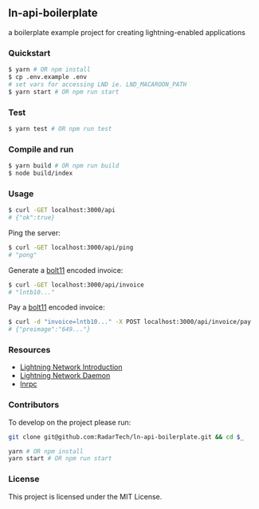## ln-api-boilerplate
a boilerplate example project for creating lightning-enabled applications

### Quickstart
```sh
$ yarn # OR npm install
$ cp .env.example .env
# set vars for accessing LND ie. LND_MACAROON_PATH
$ yarn start # OR npm run start
```

### Test
```sh
$ yarn test # OR npm run test
```

### Compile and run
```sh
$ yarn build # OR npm run build
$ node build/index
```

### Usage
```sh
$ curl -GET localhost:3000/api
# {"ok":true}
```

Ping the server:
```sh
$ curl -GET localhost:3000/api/ping
# "pong"
```

Generate a [bolt11](https://github.com/lightningnetwork/lightning-rfc/blob/master/11-payment-encoding.md) encoded invoice:
```sh
$ curl -GET localhost:3000/api/invoice
# "lntb10..."
```

Pay a [bolt11](https://github.com/lightningnetwork/lightning-rfc/blob/master/11-payment-encoding.md) encoded invoice: 
```sh
$ curl -d "invoice=lntb10..." -X POST localhost:3000/api/invoice/pay
# {"preimage":"649..."}
```

### Resources
- [Lightning Network Introduction](https://ion.radar.tech/)
- [Lightning Network Daemon](https://github.com/lightningnetwork/lnd)
- [lnrpc](https://github.com/RadarTech/lnrpc)

### Contributors

To develop on the project please run:

```sh
git clone git@github.com:RadarTech/ln-api-boilerplate.git && cd $_

yarn # OR npm install
yarn start # OR npm run start
```

### License

This project is licensed under the MIT License.